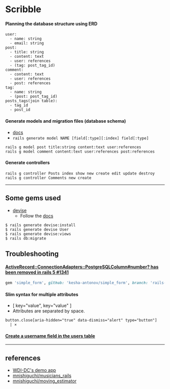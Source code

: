 # Scribble

#### Planning the database structure using ERD

```
user:
  - name: string
  - email: string
post:
  - title: string
  - content: text
  - user: references
  - (tag: post_tag_id)
comment:
  - content: text
  - user: references
  - post: references
tag:
  - name: string
  - (post: post_tag_id)
posts_tags(join table):
  - tag_id
  - post_id
```

#### Generate models and migration files (database schema)

- [docs](http://guides.rubyonrails.org/command_line.html#rails-generate)
- `rails generate model NAME [field[:type][:index] field[:type]`

```
rails g model post title:string content:text user:references
rails g model comment content:text user:references post:references
```

#### Generate controllers

```
rails g controller Posts index show new create edit update destroy
rails g controller Comments new create
```

---

## Some gems used

- [devise](https://github.com/plataformatec/devise)
  + Follow the [docs](http://devise.plataformatec.com.br/)

```
$ rails generate devise:install
$ rails generate devise User
$ rails generate devise:views
$ rails db:migrate
```

## Troubleshooting

#### [ActiveRecord::ConnectionAdapters::PostgreSQLColumn#number? has been removed in rails 5 #1341](https://github.com/plataformatec/simple_form/issues/1341)

```rb
gem 'simple_form', github: 'kesha-antonov/simple_form', branch: 'rails-5-0'
```

#### Slim syntax for multiple attributes

- [ key="value", key="value" ]
- Attributes are separated by space.

```slim
button.close[aria-hidden="true" data-dismiss="alert" type="button"]
  | ×
```

#### [Create a username field in the users table](https://github.com/plataformatec/devise/wiki/How-To%3a-Allow-users-to-sign-in-using-their-username-or-email-address#create-a-username-field-in-the-users-table)

---

## references

- [WDI-DC's demo app](https://wdi-scribble.herokuapp.com)
- [mnishiguchi/musicians_rails](https://github.com/mnishiguchi/musicians_rails)
- [mnishiguchi/moving_estimator](https://github.com/mnishiguchi/moving_estimator)
